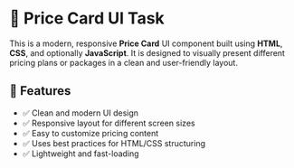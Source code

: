 # 💸 Price Card UI Task

This is a modern, responsive **Price Card** UI component built using **HTML**, **CSS**, and optionally **JavaScript**. It is designed to visually present different pricing plans or packages in a clean and user-friendly layout.

## 🌟 Features

- ✅ Clean and modern UI design
- ✅ Responsive layout for different screen sizes
- ✅ Easy to customize pricing content
- ✅ Uses best practices for HTML/CSS structuring
- ✅ Lightweight and fast-loading



